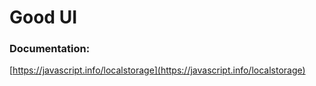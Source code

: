 # Good UI

### Documentation:

[https://javascript.info/localstorage](https://javascript.info/localstorage)













